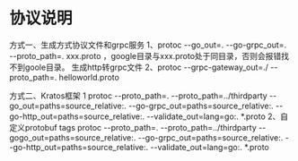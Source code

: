 # 协议说明
方式一、生成方式协议文件和grpc服务
1、protoc --go_out=. --go-grpc_out=. --proto_path=. xxx.proto ，google目录与xxx.proto处于同目录，否则会报错找不到goole目录。
生成http转grpc文件
2、protoc --grpc-gateway_out=./ --proto_path=. helloworld.proto

方式二、Kratos框架
1
protoc --proto_path=. --proto_path=../thirdparty --go_out=paths=source_relative:. --go-grpc_out=paths=source_relative:. --go-http_out=paths=source_relative:. --validate_out=lang=go:. *.proto
2、自定义protobuf tags
protoc --proto_path=. --proto_path=../thirdparty --gogo_out=paths=source_relative:. --go-grpc_out=paths=source_relative:. --go-http_out=paths=source_relative:. --validate_out=lang=go:. *.proto
